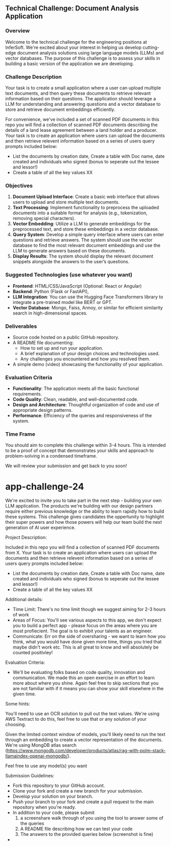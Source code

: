 ## Technical Challenge: Document Analysis Application

### Overview
Welcome to the technical challenge for the engineering positions at InferSoft. We're excited about your interest in helping us develop cutting-edge document analysis solutions using large language models (LLMs) and vector databases. The purpose of this challenge is to assess your skills in building a basic version of the application we are developing.

### Challenge Description
Your task is to create a small application where a user can upload multiple text documents, and then query these documents to retrieve relevant information based on their questions. The application should leverage a LLM for understanding and answering questions and a vector database to store and retrieve document embeddings efficiently.

For convenience, we've included a set of scanned PDF documents  in this repo you will find a collection of scanned PDF documents describing the details of a land lease agreement between a land holder and a producer. Your task is to create an application where users can upload the documents and then retrieve relevent information based on a series of users query prompts included below:

- List the documents by creation date, Create a table with Doc name, date created and individuals who signed (bonus to seperate out the lessee and lessor!)
- Create a table of all the key values XX

### Objectives
1. **Document Upload Interface**: Create a basic web interface that allows users to upload and store multiple text documents.
2. **Text Processing**: Implement functionality to preprocess the uploaded documents into a suitable format for analysis (e.g., tokenization, removing special characters).
3. **Vector Embedding**: Utilize a LLM to generate embeddings for the preprocessed text, and store these embeddings in a vector database.
4. **Query System**: Develop a simple query interface where users can enter questions and retrieve answers. The system should use the vector database to find the most relevant document embeddings and use the LLM to generate answers based on these documents.
5. **Display Results**: The system should display the relevant document snippets alongside the answers to the user’s questions.

### Suggested Technologies (use whatever you want)
- **Frontend**: HTML/CSS/JavaScript (Optional: React or Angular)
- **Backend**: Python (Flask or FastAPI), 
- **LLM Integration**: You can use the Hugging Face Transformers library to integrate a pre-trained model like BERT or GPT.
- **Vector Database**: Mongo, Faiss, Annoy, or similar for efficient similarity search in high-dimensional spaces.

### Deliverables
- Source code hosted on a public GitHub repository.
- A README file documenting:
  - How to set up and run your application.
  - A brief explanation of your design choices and technologies used.
  - Any challenges you encountered and how you resolved them.
- A simple demo (video) showcasing the functionality of your application.

### Evaluation Criteria
- **Functionality**: The application meets all the basic functional requirements.
- **Code Quality**: Clean, readable, and well-documented code.
- **Design and Architecture**: Thoughtful organization of code and use of appropriate design patterns.
- **Performance**: Efficiency of the queries and responsiveness of the system.

### Time Frame
You should aim to complete this challenge within 3-4 hours. This is intended to be a proof of concept that demonstrates your skills and approach to problem-solving in a condensed timeframe.

We will review your submission and get back to you soon!

# app-challenge-24

We're excited to invite you to take part in the next step - building your own LLM application. The products we're building with our design partners require either previous knowledge or the ability to learn rapidly how to build these systems. This challenge gives candidates the oppertunity to highlight their super powers and how those powers will help our team build the next generation of AI user experience. 

Project Description:

Included in this repo you will find a collection of scanned PDF documents from X. Your task is to create an application where users can upload the documents and then retrieve relevent information based on a series of users query prompts included below:

- List the documents by creation date, Create a table with Doc name, date created and individuals who signed (bonus to seperate out the lessee and lessor!)
- Create a table of all the key values XX

Additional details: 
- Time Limit: There's no time limit though we suggest aiming for 2-3 hours of work
- Areas of Focus: You'll see various aspects to this app, we don't expect you to build a perfect app - please focus on the areas where you are most profiecient. The goal is to exhibit your talents as an engineer.
- Communicate: Err on the side of oversharing - we want to learn how you think, what you would have done given more time, things you tried that maybe didn't work etc. This is all great to know and will absolutely be counted positivley!

Evaluation Criteria:

- We'll be evaluating folks based on code quality, innovation and communication. We made this an open exercise in an effort to learn more about where you shine. Again feel free to skip sections that you are not familiar with if it means you can show your skill elsewhere in the given time. 

Some hints: 

You'll need to use an OCR solution to pull out the text values. We're using AWS Textract to do this, feel free to use that or any solution of your choosing. 

Given the limited context window of models, you'll likely need to run the text through an embedding to create a vector representation of the documents. We're using MongDB atlas search (https://www.mongodb.com/developer/products/atlas/rag-with-polm-stack-llamaindex-openai-mongodb/). 

Feel free to use any model(s) you want

Submission Guidelines: 

- Fork this repository to your GitHub account.
- Clone your fork and create a new branch for your submission.
- Develop your solution on your branch.
- Push your branch to your fork and create a pull request to the main repository when you're ready.
- In addition to your code, please submit
  1) a screenshare walk through of you using the tool to answer some of the queries
  2) A README file describing how we can test your code
  3) The answers to the provided queries below (screenshot is fine)
- 
